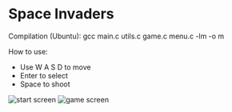 # Space Invaders

Compilation (Ubuntu):
    gcc main.c utils.c game.c menu.c -lm -o m

How to use:
- Use W A S D to move
- Enter to select
- Space to shoot

![start screen](https://i.ibb.co/KDXWYNj/Screenshot-from-2023-07-15-18-38-18.png)
![game screen](https://i.ibb.co/PmVbzmF/Screenshot-from-2023-07-15-12-08-44.png)
